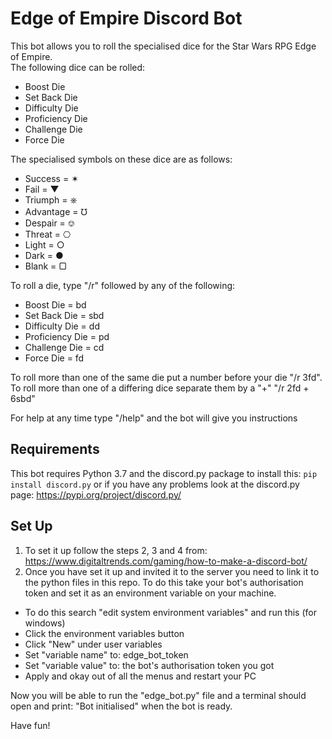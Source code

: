 # Edge of Empire Discord Bot
This bot allows you to roll the specialised dice for the Star Wars RPG Edge of Empire.  
The following dice can be rolled:  
- Boost Die
- Set Back Die
- Difficulty Die
- Proficiency Die
- Challenge Die
- Force Die

The specialised symbols on these dice are as follows:  
- Success = ✶
- Fail = ▼
- Triumph = ⎈
- Advantage = ℧
- Despair = ⎊
- Threat = ⎔
- Light = ○
- Dark = ●
- Blank = ▢

To roll a die, type "/r" followed by any of the following:
- Boost Die = bd
- Set Back Die = sbd
- Difficulty Die = dd
- Proficiency Die = pd
- Challenge Die = cd
- Force Die = fd

To roll more than one of the same die put a number before your die "/r 3fd".
To roll more than one of a differing dice separate them by a "+" "/r 2fd + 6sbd"

For help at any time type "/help" and the bot will give you instructions

## Requirements  
This bot requires Python 3.7 and the discord.py package to install this:
```pip install discord.py``` or if you have any problems look at the discord.py page: 
https://pypi.org/project/discord.py/

## Set Up
1. To set it up follow the steps 2, 3 and 4 from:   
 https://www.digitaltrends.com/gaming/how-to-make-a-discord-bot/  
2. Once you have set it up and invited it to the server you need to link it to the python
 files in this repo. To do this take your bot's authorisation token and set it as an 
 environment variable on your machine.
 - To do this search "edit system environment variables" and run this (for windows)
 - Click the environment variables button
 - Click "New" under user variables
 - Set "variable name" to: edge_bot_token
 - Set "variable value" to: the bot's authorisation token you got
 - Apply and okay out of all the menus and restart your PC
 
 Now you will be able to run the "edge_bot.py" file and a terminal should open and print:
 "Bot initialised" when the bot is ready.  
 
 Have fun!
 